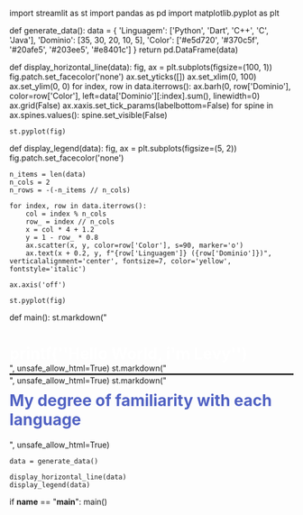 import streamlit as st
import pandas as pd
import matplotlib.pyplot as plt

def generate_data():
    data = {
        'Linguagem': ['Python', 'Dart', 'C++', 'C', 'Java'],
        'Dominio': [35, 30, 20, 10, 5],
        'Color': ['#e5d720', '#370c5f', '#20afe5', '#203ee5', '#e8401c']
    }
    return pd.DataFrame(data)

def display_horizontal_line(data):
    fig, ax = plt.subplots(figsize=(100, 1))
    fig.patch.set_facecolor('none')
    ax.set_yticks([])
    ax.set_xlim(0, 100)
    ax.set_ylim(0, 0)
    for index, row in data.iterrows():
        ax.barh(0, row['Dominio'], color=row['Color'], left=data['Dominio'][:index].sum(), linewidth=0)
    ax.grid(False)
    ax.xaxis.set_tick_params(labelbottom=False)
    for spine in ax.spines.values():
        spine.set_visible(False)

    st.pyplot(fig)

def display_legend(data):
    fig, ax = plt.subplots(figsize=(5, 2))
    fig.patch.set_facecolor('none')

    n_items = len(data)
    n_cols = 2
    n_rows = -(-n_items // n_cols)

    for index, row in data.iterrows():
        col = index % n_cols
        row_ = index // n_cols
        x = col * 4 + 1.2 
        y = 1 - row_ * 0.8
        ax.scatter(x, y, color=row['Color'], s=90, marker='o')
        ax.text(x + 0.2, y, f"{row['Linguagem']} ({row['Dominio']})", verticalalignment='center', fontsize=7, color='yellow', fontstyle='italic')

    ax.axis('off')

    st.pyplot(fig)

def main():
    st.markdown("<h1 style='color: white; margin-bottom: 0;'>printf(''Hello World, i'm Levy'')</h1>", unsafe_allow_html=True)
    st.markdown("<hr style='border: 1px solid #3a3a3a; margin: 1px 0;'>", unsafe_allow_html=True)
    st.markdown("<h1 style='color: #5162c3; margin-top: 10;'>My degree of familiarity with each language</h1>", unsafe_allow_html=True)

    data = generate_data()

    display_horizontal_line(data)
    display_legend(data)

if __name__ == "__main__":
    main()
